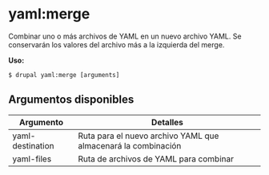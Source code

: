 # yaml:merge
Combinar uno o más archivos de YAML en un nuevo archivo YAML. Se conservarán los valores del archivo más a la izquierda del merge.

**Uso:**
```
$ drupal yaml:merge [arguments]
```

## Argumentos disponibles
Argumento | Detalles
---------|-------------
yaml-destination | Ruta para el nuevo archivo YAML que almacenará la combinación
yaml-files | Ruta de archivos de YAML para combinar
